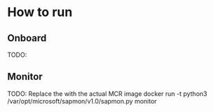 # How to run

## Onboard
TODO:

## Monitor
TODO: Replace the <tag> with the actual MCR image
docker run -t <tag> python3 /var/opt/microsoft/sapmon/v1.0/sapmon.py monitor